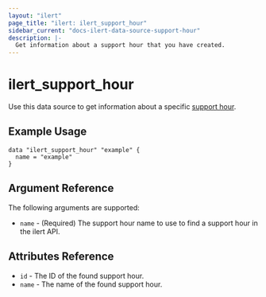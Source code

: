 ```yaml
---
layout: "ilert"
page_title: "ilert: ilert_support_hour"
sidebar_current: "docs-ilert-data-source-support-hour"
description: |-
  Get information about a support hour that you have created.
---
```


# ilert_support_hour

Use this data source to get information about a specific [support hour][1].

## Example Usage

```hcl
data "ilert_support_hour" "example" {
  name = "example"
}
```

## Argument Reference

The following arguments are supported:

- `name` - (Required) The support hour name to use to find a support hour in the ilert API.

## Attributes Reference

- `id` - The ID of the found support hour.
- `name` - The name of the found support hour.

[1]: https://api.ilert.com/api-docs/#tag/Support-Hours
